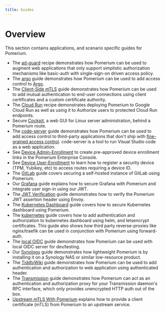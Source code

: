 ```yaml
---
title: Guides
---
```


# Overview

This section contains applications, and scenario specific guides for Pomerium.

- The [ad-guard](ad-guard) recipe demonstrates how Pomerium can be used to augment web applications that only support simplistic authorization mechanisms like basic-auth with single-sign-on driven access policy.
- The [argo](argo) guide demonstrates how Pomerium can be used to add access control to [Argo](https://argoproj.github.io/projects/argo).
- The [Client-Side mTLS](mtls) guide demonstrates how Pomerium can be used to add mutual authentication to end-user connections using client certificates and a custom certificate authority.
- The [Cloud Run](cloud-run) recipe demonstrates deploying Pomerium to Google Cloud Run as well as using it to Authorize users to protected Cloud Run endpoints.
- Secure [Cockpit](cockpit), a web GUI for Linux server administration, behind a Pomerium route.
- The [code-server](code-server) guide demonstrates how Pomerium can be used to add access control to third-party applications that don't ship with [fine-grained access control](https://github.com/cdr/code-server/issues/905). code-server is a tool to run Visual Studio code as a web application.
- See [Device Admin-Enrollment](admin-enroll-device) to create pre-approved device enrollment links in the Pomerium Enterprise Console.
- See [Device User-Enrollment](enroll-device) to learn how to register a security device (TPM, Yubikey, etc) to access routes requiring a device ID.
- The [GitLab](gitlab) guide covers securing a self-hosted instance of GitLab using Pomerium.
- Our [Grafana](grafana) guide explains how to secure Grafana with Pomerium and integrate user sign-in using our JWT.
- The [JWT Verification](jwt-verification) guide demonstrates how to verify the Pomerium JWT assertion header using Envoy.
- The [Kubernetes Dashboard](kubernetes-dashboard) guide covers how to secure Kubernetes dashboard using Pomerium.
- The [kubernetes](kubernetes) guide covers how to add authentication and authorization to kubernetes dashboard using helm, and letsencrypt certificates. This guide also shows how third party reverse-proxies like nginx/traefik can be used in conjunction with Pomerium using forward-auth.
- The [local OIDC](local-oidc) guide demonstrates how Pomerium can be used with local OIDC server for dev/testing.
- Our [Synology](synology) guide demonstrates how lightweight Pomerium is by installing it on a Synology NAS or similar low-resource product.
- The [TiddlyWiki](tiddlywiki) guide demonstrates how Pomerium can be used to add authentication and authorization to web application using authenticated header.
- The [Transmission](transmission) guide demonstrates how Pomerium can act as an authentication and authorization proxy for your Transmission daemon's RPC interface, which only provides unencrypted HTTP auth out of the box.
- [Upstream mTLS With Pomerium](upstream-mtls) explains how to provide a client certificate (mTLS) from Pomerium to an upstream service.